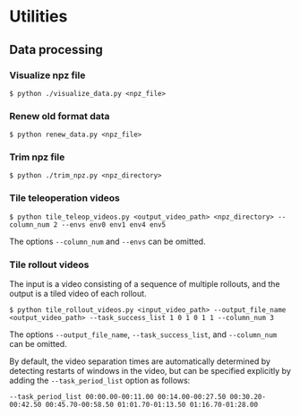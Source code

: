 # Utilities

## Data processing
### Visualize npz file
```console
$ python ./visualize_data.py <npz_file>
```

### Renew old format data
```console
$ python renew_data.py <npz_file>
```

### Trim npz file
```console
$ python ./trim_npz.py <npz_directory>
```

### Tile teleoperation videos
```console
$ python tile_teleop_videos.py <output_video_path> <npz_directory> --column_num 2 --envs env0 env1 env4 env5
```
The options `--column_num` and `--envs` can be omitted.

### Tile rollout videos
The input is a video consisting of a sequence of multiple rollouts, and the output is a tiled video of each rollout.
```console
$ python tile_rollout_videos.py <input_video_path> --output_file_name <output_video_path> --task_success_list 1 0 1 0 1 1 --column_num 3
```
The options `--output_file_name`, `--task_success_list`, and `--column_num` can be omitted.

By default, the video separation times are automatically determined by detecting restarts of windows in the video, but can be specified explicitly by adding the `--task_period_list` option as follows:
```console
--task_period_list 00:00.00-00:11.00 00:14.00-00:27.50 00:30.20-00:42.50 00:45.70-00:58.50 01:01.70-01:13.50 01:16.70-01:28.00
```
